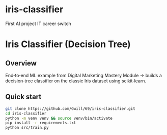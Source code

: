 # iris-classifier
First AI project IT career switch
# Iris Classifier (Decision Tree)

## Overview
End‑to‑end ML example from Digital Marketing Mastery Module → builds a decision‑tree classifier on the classic Iris dataset using scikit‑learn.

## Quick start
```bash
git clone https://github.com/Gwill/69/iris-classifier.git
cd iris-classifier
python -m venv venv && source venv/bin/activate
pip install -r requirements.txt
python src/train.py
